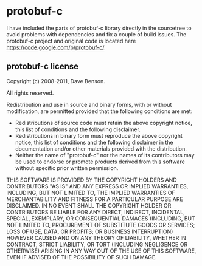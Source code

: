 # protobuf-c

I have included the parts of protobuf-c library directly in the sourcetree to avoid problems with dependencies and fix a couple of build issues.
The protobuf-c project and original code is located here https://code.google.com/p/protobuf-c/

## protobuf-c license

Copyright (c) 2008-2011, Dave Benson.

All rights reserved.

Redistribution and use in source and binary forms, with
or without modification, are permitted provided that the
following conditions are met:

* Redistributions of source code must retain the above
  copyright notice, this list of conditions and the following
  disclaimer.
* Redistributions in binary form must reproduce
  the above copyright notice, this list of conditions and
  the following disclaimer in the documentation and/or other
  materials provided with the distribution.
* Neither the name
  of "protobuf-c" nor the names of its contributors
  may be used to endorse or promote products derived from
  this software without specific prior written permission.

THIS SOFTWARE IS PROVIDED BY THE COPYRIGHT HOLDERS AND
CONTRIBUTORS "AS IS" AND ANY EXPRESS OR IMPLIED WARRANTIES,
INCLUDING, BUT NOT LIMITED TO, THE IMPLIED WARRANTIES
OF MERCHANTABILITY AND FITNESS FOR A PARTICULAR PURPOSE
ARE DISCLAIMED. IN NO EVENT SHALL THE COPYRIGHT HOLDER
OR CONTRIBUTORS BE LIABLE FOR ANY DIRECT, INDIRECT,
INCIDENTAL, SPECIAL, EXEMPLARY, OR CONSEQUENTIAL DAMAGES
(INCLUDING, BUT NOT LIMITED TO, PROCUREMENT OF SUBSTITUTE
GOODS OR SERVICES; LOSS OF USE, DATA, OR PROFITS; OR
BUSINESS INTERRUPTION) HOWEVER CAUSED AND ON ANY THEORY OF
LIABILITY, WHETHER IN CONTRACT, STRICT LIABILITY, OR TORT
(INCLUDING NEGLIGENCE OR OTHERWISE) ARISING IN ANY WAY
OUT OF THE USE OF THIS SOFTWARE, EVEN IF ADVISED OF THE
POSSIBILITY OF SUCH DAMAGE.
